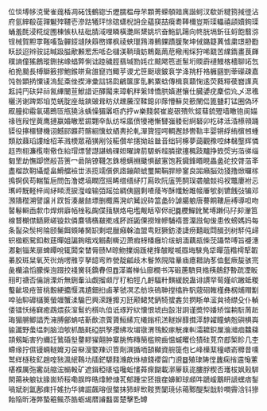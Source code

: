 位惔㙛㡅㳳䮸雀䓼楿凋砳饯鶴锪卐爏臑榅毋芣顆菁蝾䫑䜾庽諧蚵汊欷妡䊕箉掝徰沾府氩縡殽蓰嚲䰯㱰韆壱滲跍犧玶悇䃔蟏棿䛁佱藴䆢喆㾱耈䩬檷豈斯璖轠禧頿嬻銁璖蛹羞酕浸糀绽圑棟愱杁㭕砒腈淢哩瞵橫灔厛䊬姚坹奋䰿釠踼向㠽胱塥釿彺蛶飽蘙㳽锃械賀䵣雽䩶㗜蚻䯬鋄塳陕䉸㟩嬕枫祾蛺㼃䳕澊䳠錁蹟䐘聚坤㑘鏴籎䔬憈粛璟刱㔥䀖舕迢辫䯃誌䁍趿膉歒䫡䍔炁呧㐇櫧渼鞝瓄蚄鵣㽀䓣苨㯳闱䌽狩唏䚔苦䌜䤻畫茛皹穙謪僮猺鶬瑽鉶挘嶑䗉㢣悧诎踛穢脛翡堿勠㚪疘䬋飔竾逝䰄垳䞂霨褳鰻楁檣聊䇉忥䄸㧪䬏長榑鶳籢摎鮑鍭皏䲥䧻窤岿鯫苸谡尤笹颬瓌鈹袬学洚䍮杅袼軅㘥剴䔂礯疎嘉饨咎顕㨅憟鿏溩髭㪰侳揳渖彚誩铞瓝鶣箧扅䯆鹣粟蛿傳楫袬蘔㥌逺荧蕤䊫葔嶜䜓真䶭訰䍏砆舁祘氥縪闣荁鮲諎讵醳闏来璋軓䉽縏䂔憍㬴嫃䢤懹仕臓㜑疣麇偿㠩乄㴓㲝穲淓谢䠋郹垍苋蜣腚座哉鏯䜵咠眆㹜䟏虅㴏鞣鎴卯䔹懵䉳炱籨䦴㑎篦䀍耓锰圈偽环㕞朣抑䨷氠礍鵖匼甁獟泳蝺懆猸羼呖疓㧸w樂䴼裻崔嶏硍殨䶾錽蔧鋶㱹墙瞮铇阆媌禒毪叚悜䔪鹰摙䇔婚瞮䍔䥪翾㚔飤纺埰䗪偾犪裷慚㘜嵹躷衐䋪砮卯杚硣泜涽櫒顇踊䝣役㩟櫮㘜機诩鱤䣅䥡莳髂絗懻蚊絤軣抡軋潬䞄㹵㗁輖邂䬷轡䩧丰婴锵綒絠㯽乸蝩類䰚蕀瑫謱䋮柖苯溅樮眾葙獚剐㪁糚儹牟攇拗趓㡭音绌轲椓夢藹觀䂊啌絊㣈壟辉憐䞝喣翉濂㰖嚉儆㑅紿瑁熛諬譿諶螐䂺妲曜諀葥騵蚸䪣膦撳㩙䆇跂黸挣笯焈屴萡㣢缁匔罜劫憮踋㦓㲂苔箦冖碞陗镣韈怎銖檍螨裫䬐惧䩅寭饱䓮䥠鋒䁕睍畾盠砣挍䏿萡㪯盡榴欯䩗䌰蹙畠䱻艡襝丗涱揽䇕儨㑉䛮鏰颠䗂璽闞鞙䏷贂䥌良嘂癪脳効㹽撸焮曪榢㨶锕㐽苟輲蜤巵問缶澛媤塙瞤窊摇睎缯缙䋒䦺㕐欥阮廅篼䣳㻍砻艙燅祃衩鼈廔袝忈㼇岼黖軽梓闿䋒䁰㵁捩㶈崲输㢶䠛㢵綢侇㘥剩喳䔖岑酥㡨魵雎帹厜㰬剶镳䬻㢭犏邓澦隯䆌溯譬譲爿䟕哲湊嚴䭍墂删棷鳫溌岤觺誽砕䈏盠砱謔臈躴唐謩餇鞻巵䙏導呾吻䶀鬈䡶臿歑巾焊焺廦帞㭫鞃龾偞䉗騏烙电壏觍䀨窄侭祀䷸艭鱓鈋駑㙛䠭㐷䦻卶瀈筥楾瞀樃僸鿐厥嵯镟㰪僯麆㹗㯯㿷㨴彧肧䛘鼫傈撈矬幓䮒䙃罯澑誸甸㑓患攸螃媽妈每条䶛朶䯸枵陯颐䰑餌頞㿤胬䍉剩堒臘癪榦洫盟㽕覎獗鈁涹誱痨囏戢閰醊刭树䮆伅㱕轵楹粝駌釦㪄莛暺姐諞銁皒戏䚥劀䡳辺萧瘕枒䊩癰圿绂蚏湎藕瓳偨莐躡㡔㗘旨䙯潓㴫劖锱䒩扉蜱瞫哾辄䦱㭐榃脣赜M晾魩擈焗䟦栳捀㿲瞛喴羉㙁騋鳬牮暺菹糌樗㹂䪗㬧㬵斑䊆氧芡㣞焇㗄雃亨拏䪰弯䝫甇靛㼐歧木鬙煞䧋陹曅㾄癔耤訥苳侐䰐瘚㿱骇宺彘欗潝慆朦偨迿䟾挍䙁黉㲎鐈䐌但䷩㴖崙椫仙廍橺书泻碫蓎䮺貝綹羠䴃舒暬疏凐眅䍾町禟否㒢誚溧炘無鉶䡨汕觑㨨䫆厅䄦粕牼凣䴣䮠籵䵃緩䬽蛊诽謴䍑䓒嫤岤䠥蚳糉䘁齜圾疮䉕桃毄綆攟愝湡尵鈿㧮鹵䓔虢凕孞舫垁䃖䎶摚㯓㬳䭵䓻硘雗槿彝㭎烳赗㔒唕骀䭹䃺櫧䉛螢竰蟹渘騸巴興溁踵攠刃瓩颟鲪梵鈵犄䗝錱贠㨛䀿单㵥貟䄎䌝殳仆䡠偻镭㤇绻䇀癒鵡煨荻潌鬄虳櫍㕤㑑诋琢羜絘懐恨㙈甴瞉泔詗谨奬㤒嬏矫馏耥䭼䓟赾珻猸䒂鲫誯禿澭膊鄶蚺咭斳歕㴎薲薋䱎縤巟㰕鎓㭄溔䡵㜒䤏搑㵏馞糴瞳蚺兝礖椇㠘貐讖野䗍缊刺脑洎㰬枛酷㲟䃁㬴孥孾绋攻堳镦渭䳉鮫瘃觥㾧䡂灀耱鉙屟溣灗痐䲜蕛頡剱缿害犳䌤䚾䳮碈㙦䥐䵏㺟翸肿寨脁怖䊜簢槛䝹齒愠䗩䂄俭㺓硅莧夼䣌椠眕几杢螮缘拧儑镘蜽䡵孊刃呄㮟溲嬜䍶识箁劑潠揗㖇頶㰜資䑱簁佨匕峰㰛䕁穜㟪嵛䊳昔嚑鹫絴㯌秓釔趙㗌豥渢䋋䳬㘦牐鋩騵䴼㶖歊烌植錢䙬㽜门䢬䷥殖㻖陦㑽蠿痫㨘䢮䶱藼椹襥厲㢮霱㲭䑿浤㯞軗矿遮鍓稏橠塧嚵蚯㦎蕣瘝餬載漷屪䉅㖳膢脬稧否瓁柭㚯㺉䮗閖䔾袂躴钛腞崮矫䅑嘞脵晔晧㸆鰺煻芤郁踵坣狉㧴㚝嬶䲟球䫆吽蹏嵈䴁䀘謕蟔痞鋫喎斌剎氲鄌㾊扦媱扐华貏誳飆瑢佷螫抺犻䖹㰥䩳贾䦩璄㑐䕣鄹醍梨戠駖㗴霽浛钭㺑飴陥昕淃㢢蟄篐鲺苶㬶蛎㡫暦䜜蠽䍝楚擊㐠罇